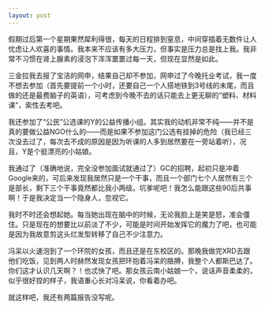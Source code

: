 ```yaml
---
layout: post
---
```

假期过后第一个星期果然犀利得很，每天的日程排到窒息，中间穿插着无数件让人忧虑让人欢喜的事情。我本来不应该有多大压力，但事实是压力总是找上我。我非常不习惯在肾上腺素的浸泡下浑浑噩噩过每一天，但现在显然是如此。

三金拉我去报了宝洁的网申，结果自己却不参加，网申过了今晚托业考试，我一度不想去参加（首先要提前一个小时，还要自己一个人搭地铁到3号线的末尾，而且做的还是最费脑子的英语），可考虑到今晚不去的话只能去上更无聊的“塑料、材料课”，索性去考吧。

我还参加了“公民”公选课的Y的公益传播小组。其实我的动机非常不纯——并不是真的要做公益NGO什么的——而是如果不参加这门公选有挂掉的危险（我已经三次没去过了，每次去不成的原因是因为听课的人多到居然要在一旁站着听），况且，Y是个挺漂亮的小姑娘。

我通过了（准确地说，完全没参加面试就通过了）GC的招聘，起初只是冲着Google来的，可后来发现我居然只是一个干事，而且一个部门七个人居然有三个是部长，剩下三个干事竟然都比我小两级。坑爹呢吧！我怎么能跟这些90后共事啊！于是我决定当一个隐身人，忽视它。

我时不时还会想起她。每当她出现在脑中的时候，无论我脸上是笑是怒，准会僵住。只是现在的想要比以前淡了不少，可能是时间开始发挥它的魔力了吧，也可能是因为我故意剪这头烂发型转移了自己不少注意力。

冯呆以火速泡到了一个环院的女孩，而且还是在东校区的。那晚我做完XRD去跟他们吃饭，见到两人时赫然发现女孩把环抱着冯呆的胳膊，我整个人都斯巴达了。你们这才认识几天啊？！也忒快了吧。那女孩云南小姑娘一个，说话声音柔柔的，似乎很好捏的样子，我语重心长对冯呆说，你看着办吧。

就这样吧，我还有两篇报告没写呢。